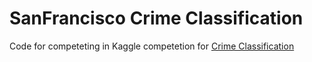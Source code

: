 # SanFrancisco Crime Classification
Code for competeting in Kaggle competetion for [Crime Classification](https://www.kaggle.com/c/sf-crime)
